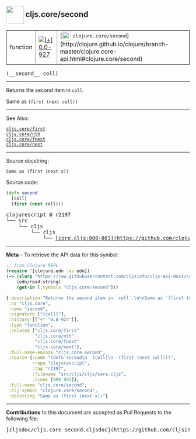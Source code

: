 ## <img width="48px" valign="middle" src="http://i.imgur.com/Hi20huC.png"> cljs.core/second

 <table border="1">
<tr>

<td>function</td>
<td><a href="https://github.com/cljsinfo/cljs-api-docs/tree/0.0-927"><img valign="middle" alt="[+] 0.0-927" src="https://img.shields.io/badge/+-0.0--927-lightgrey.svg"></a> </td>
<td>
[<img height="24px" valign="middle" src="http://i.imgur.com/1GjPKvB.png"> <samp>clojure.core/second</samp>](http://clojure.github.io/clojure/branch-master/clojure.core-api.html#clojure.core/second)
</td>
</tr>
</table>

 <samp>
(__second__ coll)<br>
</samp>

---

Returns the second item in `coll`.

Same as `(first (next coll))`

---


See Also:

[`cljs.core/first`](cljs.core_first.md)<br>
[`cljs.core/nth`](cljs.core_nth.md)<br>
[`cljs.core/fnext`](cljs.core_fnext.md)<br>
[`cljs.core/next`](cljs.core_next.md)<br>

---

Source docstring:

```
Same as (first (next x))
```

Source code:

```clj
(defn second
  [coll]
  (first (next coll)))
```

 <pre>
clojurescript @ r2197
└── src
    └── cljs
        └── cljs
            └── <ins>[core.cljs:800-803](https://github.com/clojure/clojurescript/blob/r2197/src/cljs/cljs/core.cljs#L800-L803)</ins>
</pre>


---

__Meta__ - To retrieve the API data for this symbol:

```clj
;; from Clojure REPL
(require '[clojure.edn :as edn])
(-> (slurp "https://raw.githubusercontent.com/cljsinfo/cljs-api-docs/catalog/cljs-api.edn")
    (edn/read-string)
    (get-in [:symbols "cljs.core/second"]))
```

```clj
{:description "Returns the second item in `coll`.\n\nSame as `(first (next coll))`",
 :ns "cljs.core",
 :name "second",
 :signature ["[coll]"],
 :history [["+" "0.0-927"]],
 :type "function",
 :related ["cljs.core/first"
           "cljs.core/nth"
           "cljs.core/fnext"
           "cljs.core/next"],
 :full-name-encode "cljs.core_second",
 :source {:code "(defn second\n  [coll]\n  (first (next coll)))",
          :repo "clojurescript",
          :tag "r2197",
          :filename "src/cljs/cljs/core.cljs",
          :lines [800 803]},
 :full-name "cljs.core/second",
 :clj-symbol "clojure.core/second",
 :docstring "Same as (first (next x))"}

```

---

__Contributions__ to this document are accepted as Pull Requests to the following file:

 <pre>
[cljsdoc/cljs.core_second.cljsdoc](https://github.com/cljsinfo/cljs-api-docs/blob/master/cljsdoc/cljs.core_second.cljsdoc)
</pre>

